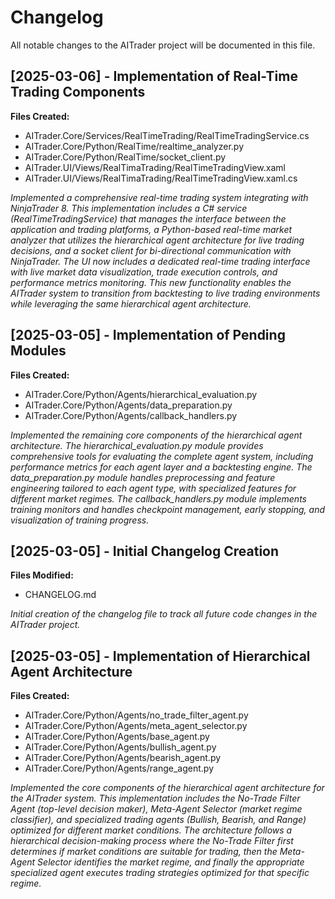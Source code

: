 # Changelog

All notable changes to the AITrader project will be documented in this file.

## [2025-03-06] - Implementation of Real-Time Trading Components

**Files Created:**
- AITrader.Core/Services/RealTimeTrading/RealTimeTradingService.cs
- AITrader.Core/Python/RealTime/realtime_analyzer.py
- AITrader.Core/Python/RealTime/socket_client.py
- AITrader.UI/Views/RealTimaTrading/RealTimeTradingView.xaml
- AITrader.UI/Views/RealTimaTrading/RealTimeTradingView.xaml.cs

*Implemented a comprehensive real-time trading system integrating with NinjaTrader 8. This implementation includes a C# service (RealTimeTradingService) that manages the interface between the application and trading platforms, a Python-based real-time market analyzer that utilizes the hierarchical agent architecture for live trading decisions, and a socket client for bi-directional communication with NinjaTrader. The UI now includes a dedicated real-time trading interface with live market data visualization, trade execution controls, and performance metrics monitoring. This new functionality enables the AITrader system to transition from backtesting to live trading environments while leveraging the same hierarchical agent architecture.*

## [2025-03-05] - Implementation of Pending Modules

**Files Created:**
- AITrader.Core/Python/Agents/hierarchical_evaluation.py
- AITrader.Core/Python/Agents/data_preparation.py
- AITrader.Core/Python/Agents/callback_handlers.py

*Implemented the remaining core components of the hierarchical agent architecture. The hierarchical_evaluation.py module provides comprehensive tools for evaluating the complete agent system, including performance metrics for each agent layer and a backtesting engine. The data_preparation.py module handles preprocessing and feature engineering tailored to each agent type, with specialized features for different market regimes. The callback_handlers.py module implements training monitors and handles checkpoint management, early stopping, and visualization of training progress.*

## [2025-03-05] - Initial Changelog Creation

**Files Modified:**
- CHANGELOG.md

*Initial creation of the changelog file to track all future code changes in the AITrader project.*

## [2025-03-05] - Implementation of Hierarchical Agent Architecture

**Files Created:**
- AITrader.Core/Python/Agents/no_trade_filter_agent.py
- AITrader.Core/Python/Agents/meta_agent_selector.py
- AITrader.Core/Python/Agents/base_agent.py
- AITrader.Core/Python/Agents/bullish_agent.py
- AITrader.Core/Python/Agents/bearish_agent.py
- AITrader.Core/Python/Agents/range_agent.py

*Implemented the core components of the hierarchical agent architecture for the AITrader system. This implementation includes the No-Trade Filter Agent (top-level decision maker), Meta-Agent Selector (market regime classifier), and specialized trading agents (Bullish, Bearish, and Range) optimized for different market conditions. The architecture follows a hierarchical decision-making process where the No-Trade Filter first determines if market conditions are suitable for trading, then the Meta-Agent Selector identifies the market regime, and finally the appropriate specialized agent executes trading strategies optimized for that specific regime.*